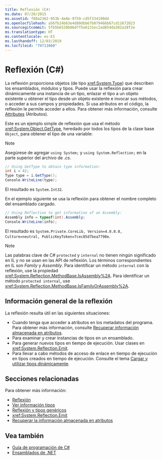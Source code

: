 ```yaml
---
title: Reflexión (C#)
ms.date: 07/20/2015
ms.assetid: f80a2362-953b-4e8e-9759-cd5f334190d4
ms.openlocfilehash: a56fb24b63e4d80dbb67b079466b67cd11672023
ms.sourcegitcommit: 5fb5b6520b06d7f5e6131ec2ad854da302a28f2e
ms.translationtype: HT
ms.contentlocale: es-ES
ms.lasthandoff: 12/03/2019
ms.locfileid: "74711660"
---
```

# <a name="reflection-c"></a>Reflexión (C#)

La reflexión proporciona objetos (de tipo <xref:System.Type>) que describen los ensamblados, módulos y tipos. Puede usar la reflexión para crear dinámicamente una instancia de un tipo, enlazar el tipo a un objeto existente u obtener el tipo desde un objeto existente e invocar sus métodos, o acceder a sus campos y propiedades. Si usa atributos en el código, la reflexión le permite acceder a ellos. Para obtener más información, consulte [Attributes](../../../standard/attributes/index.md) (Atributos).

Este es un ejemplo simple de reflexión que usa el método <xref:System.Object.GetType>, heredado por todos los tipos de la clase base `Object`, para obtener el tipo de una variable:

> [!NOTE]
> Asegúrese de agregar `using System;` y `using System.Reflection;` en la parte superior del archivo de *.cs*.

```csharp
// Using GetType to obtain type information:
int i = 42;
Type type = i.GetType();
Console.WriteLine(type);
```

El resultado es `System.Int32`.

En el ejemplo siguiente se usa la reflexión para obtener el nombre completo del ensamblado cargado.

```csharp
// Using Reflection to get information of an Assembly:
Assembly info = typeof(int).Assembly;
Console.WriteLine(info);
```

El resultado es `System.Private.CoreLib, Version=4.0.0.0, Culture=neutral, PublicKeyToken=7cec85d7bea7798e`.

> [!NOTE]
> Las palabras clave de C# `protected` y `internal` no tienen ningún significado en IL y no se usan en las API de reflexión. Los términos correspondientes en IL son *Family* y *Assembly*. Para identificar un método `internal` con la reflexión, use la propiedad <xref:System.Reflection.MethodBase.IsAssembly%2A>. Para identificar un método `protected internal`, use <xref:System.Reflection.MethodBase.IsFamilyOrAssembly%2A>.

## <a name="reflection-overview"></a>Información general de la reflexión

La reflexión resulta útil en las siguientes situaciones:

- Cuando tenga que acceder a atributos en los metadatos del programa. Para obtener más información, consulte [Recuperar información almacenada en atributos](../../../standard/attributes/retrieving-information-stored-in-attributes.md).
- Para examinar y crear instancias de tipos en un ensamblado.
- Para generar nuevos tipos en tiempo de ejecución. Usar clases en <xref:System.Reflection.Emit>.
- Para llevar a cabo métodos de acceso de enlace en tiempo de ejecución en tipos creados en tiempo de ejecución. Consulte el tema [Cargar y utilizar tipos dinámicamente](../../../framework/reflection-and-codedom/dynamically-loading-and-using-types.md).

## <a name="related-sections"></a>Secciones relacionadas

Para obtener más información:

- [Reflexión](../../../framework/reflection-and-codedom/reflection.md)
- [Ver información tipos](../../../framework/reflection-and-codedom/viewing-type-information.md)
- [Reflexión y tipos genéricos](../../../framework/reflection-and-codedom/reflection-and-generic-types.md)
- <xref:System.Reflection.Emit>
- [Recuperar la información almacenada en atributos](../../../standard/attributes/retrieving-information-stored-in-attributes.md)

## <a name="see-also"></a>Vea también

- [Guía de programación de C#](../index.md)
- [Ensamblados de .NET](../../../standard/assembly/index.md)

